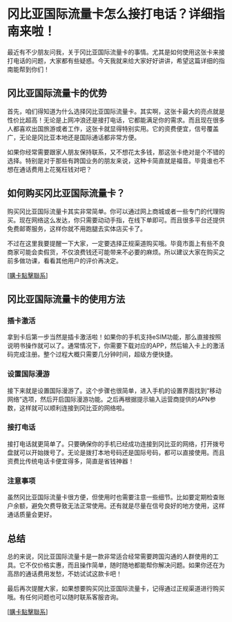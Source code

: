 # 冈比亚国际流量卡怎么接打电话？详细指南来啦！

最近有不少朋友问我，关于冈比亚国际流量卡的事情。尤其是如何使用这张卡来接打电话的问题，大家都有些疑惑。今天我就来给大家好好讲讲，希望这篇详细的指南能帮到你们！

## 冈比亚国际流量卡的优势

首先，咱们得知道为什么选择冈比亚国际流量卡。其实啊，这张卡最大的亮点就是性价比超高！无论是上网冲浪还是接打电话，它都能满足你的需求。而且现在很多人都喜欢出国旅游或者工作，这张卡就显得特别实用。它的资费便宜，信号覆盖广，无论是冈比亚本地还是国际通话都非常方便。

如果你经常需要跟家人朋友保持联系，又不想花太多钱，那这张卡绝对是个不错的选择。特别是对于那些有跨国业务的朋友来说，这种卡简直就是福音。毕竟谁也不想在通话费用上花冤枉钱对吧？

## 如何购买冈比亚国际流量卡？

购买冈比亚国际流量卡其实非常简单。你可以通过网上商城或者一些专门的代理购买。现在网络这么发达，你只需要动动手指，在线下单即可。而且很多平台还提供免费邮寄服务，这样你就不用跑腿去实体店买卡了。

不过在这里我要提醒一下大家，一定要选择正规渠道购买哦。毕竟市面上有些不良商家可能会卖假货，不仅浪费钱还可能带来不必要的麻烦。所以建议大家在购买之前多做功课，看看其他用户的评价再决定。

[[購卡點擊聯系](https://t.me/s/esim1088)]

## 冈比亚国际流量卡的使用方法

### 插卡激活

拿到卡后第一步当然是插卡激活啦！如果你的手机支持eSIM功能，那么直接按照说明书操作就可以了。通常情况下，你需要下载对应的APP，然后输入卡上的激活码完成注册。整个过程大概只需要几分钟时间，超级方便快捷。

### 设置国际漫游

接下来就是设置国际漫游了。这个步骤也很简单，进入手机的设置界面找到“移动网络”选项，然后开启国际漫游功能。之后再根据提示输入运营商提供的APN参数，这样就可以顺利连接到冈比亚的网络啦。

### 接打电话

接打电话就更简单了。只要确保你的手机已经成功连接到冈比亚的网络，打开拨号盘就可以开始拨号了。无论是拨打本地号码还是国际号码，都可以直接使用。而且资费比传统电话卡便宜得多，简直是省钱神器！

### 注意事项

虽然冈比亚国际流量卡很方便，但使用时也需要注意一些细节。比如要定期检查账户余额，避免欠费导致无法正常使用。还有就是尽量在信号良好的地方使用，这样通话质量会更好。

## 总结

总的来说，冈比亚国际流量卡是一款非常适合经常需要跨国沟通的人群使用的工具。它不仅价格实惠，而且操作简单，随时随地都能帮你解决问题。如果你还在为高昂的通话费用发愁，不妨试试这款卡吧！

最后再次提醒大家，如果想要购买冈比亚国际流量卡，记得通过正规渠道进行购买哦。有任何问题也可以随时联系客服咨询。

[[購卡點擊聯系](https://t.me/s/esim1088)]